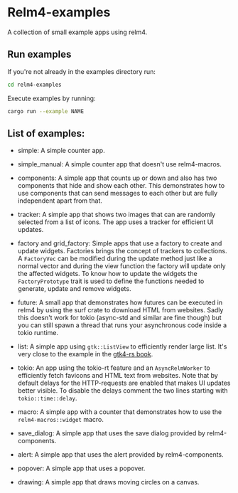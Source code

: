 # Relm4-examples

A collection of small example apps using relm4.

## Run examples

If you're not already in the examples directory run:

```bash
cd relm4-examples
```

Execute examples by running:

```bash
cargo run --example NAME
```

## List of examples:

+ simple: A simple counter app.

+ simple_manual: A simple counter app that doesn't use relm4-macros.

+ components: A simple app that counts up or down and also has two components that hide and show each other. 
This demonstrates how to use components that can send messages to each other but are fully independent apart from that.

+ tracker: A simple app that shows two images that can are randomly selected from a list of icons.
The app uses a tracker for efficient UI updates.

+ factory and grid_factory: Simple apps that use a factory to create and update widgets. Factories brings the concept of trackers to collections.
A `FactoryVec` can be modified during the update method just like a normal vector and during the view function the factory will update only the affected widgets.
To know how to update the widgets the `FactoryPrototype` trait is used to define the functions needed to generate, update and remove widgets.

+ future: A small app that demonstrates how futures can be executed in relm4 by using the surf crate to download HTML from websites.
Sadly this doesn't work for tokio (async-std and similar are fine though) but you can still spawn a thread that runs your asynchronous code inside a tokio runtime.

+ list: A simple app using `gtk::ListView` to efficiently render large list. It's very close to the example in the [gtk4-rs book](https://gtk-rs.org/gtk4-rs/git/book/lists.html).

+ tokio: An app using the tokio-rt feature and an `AsyncRelmWorker` to efficiently fetch favicons and HTML text from websites.
Note that by default delays for the HTTP-requests are enabled that makes UI updates better visible.
To disable the delays comment the two lines starting with `tokio::time::delay`.

+ macro: A simple app with a counter that demonstrates how to use the `relm4-macros::widget` macro.

+ save_dialog: A simple app that uses the save dialog provided by relm4-components.

+ alert: A simple app that uses the alert provided by relm4-components.

+ popover: A simple app that uses a popover.

+ drawing: A simple app that draws moving circles on a canvas.
